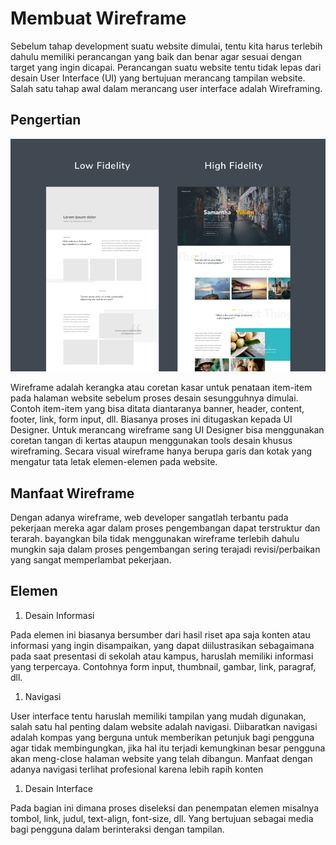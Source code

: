 # Membuat Wireframe

Sebelum tahap development suatu website dimulai, tentu kita harus terlebih dahulu memiliki perancangan yang baik dan benar agar sesuai dengan target yang ingin dicapai. Perancangan suatu website tentu tidak lepas dari desain User Interface \(UI\) yang bertujuan merancang tampilan website. Salah satu tahap awal dalam merancang user interface adalah Wireframing.

## Pengertian

![Wireframe dan Mockup](../../.gitbook/assets/wireframe.png)

Wireframe adalah kerangka atau coretan kasar untuk penataan item-item pada halaman website sebelum proses desain sesungguhnya dimulai. Contoh item-item yang bisa ditata diantaranya banner, header, content, footer, link, form input, dll. Biasanya proses ini ditugaskan kepada UI Designer. Untuk merancang wireframe sang UI Designer bisa menggunakan coretan tangan di kertas ataupun menggunakan tools desain khusus wireframing. Secara visual wireframe hanya berupa garis dan kotak yang mengatur tata letak elemen-elemen pada website.

## Manfaat Wireframe

Dengan adanya wireframe, web developer sangatlah terbantu pada pekerjaan mereka agar dalam proses pengembangan dapat terstruktur dan terarah. bayangkan bila tidak menggunakan wireframe terlebih dahulu mungkin saja dalam proses pengembangan sering terajadi revisi/perbaikan yang sangat memperlambat pekerjaan.

## Elemen

1. Desain Informasi

Pada elemen ini biasanya bersumber dari hasil riset apa saja konten atau informasi yang ingin disampaikan, yang dapat diilustrasikan sebagaimana pada saat presentasi di sekolah atau kampus, haruslah memiliki informasi yang terpercaya. Contohnya form input, thumbnail, gambar, link, paragraf, dll.

1. Navigasi

User interface tentu haruslah memiliki tampilan yang mudah digunakan, salah satu hal penting dalam website adalah navigasi. Diibaratkan navigasi adalah kompas yang berguna untuk memberikan petunjuk bagi pengguna agar tidak membingungkan, jika hal itu terjadi kemungkinan besar pengguna akan meng-close halaman website yang telah dibangun. Manfaat dengan adanya navigasi terlihat profesional karena lebih rapih konten

1. Desain Interface

Pada bagian ini dimana proses diseleksi dan penempatan elemen misalnya tombol, link, judul, text-align, font-size, dll. Yang bertujuan sebagai media bagi pengguna dalam berinteraksi dengan tampilan.

